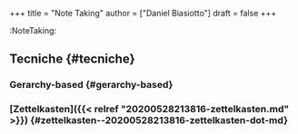 +++
title = "Note Taking"
author = ["Daniel Biasiotto"]
draft = false
+++

:NoteTaking:


## Tecniche {#tecniche}


### Gerarchy-based {#gerarchy-based}


### [Zettelkasten]({{< relref "20200528213816-zettelkasten.md" >}}) {#zettelkasten--20200528213816-zettelkasten-dot-md}